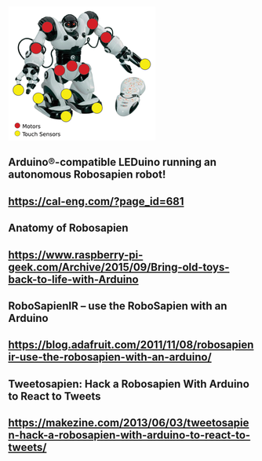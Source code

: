 ![alt text](Figure-1_large.png)


## Arduino®-compatible LEDuino running an autonomous Robosapien robot!
## https://cal-eng.com/?page_id=681

## Anatomy of Robosapien
## https://www.raspberry-pi-geek.com/Archive/2015/09/Bring-old-toys-back-to-life-with-Arduino

## RoboSapienIR – use the RoboSapien with an Arduino
## https://blog.adafruit.com/2011/11/08/robosapienir-use-the-robosapien-with-an-arduino/

## Tweetosapien: Hack a Robosapien With Arduino to React to Tweets
## https://makezine.com/2013/06/03/tweetosapien-hack-a-robosapien-with-arduino-to-react-to-tweets/
